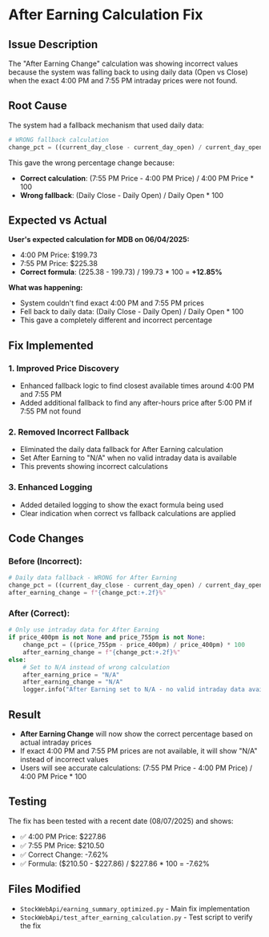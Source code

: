 # After Earning Calculation Fix

## Issue Description

The "After Earning Change" calculation was showing incorrect values because the system was falling back to using daily data (Open vs Close) when the exact 4:00 PM and 7:55 PM intraday prices were not found.

## Root Cause

The system had a fallback mechanism that used daily data:
```python
# WRONG fallback calculation
change_pct = ((current_day_close - current_day_open) / current_day_open) * 100
```

This gave the wrong percentage change because:
- **Correct calculation**: (7:55 PM Price - 4:00 PM Price) / 4:00 PM Price * 100
- **Wrong fallback**: (Daily Close - Daily Open) / Daily Open * 100

## Expected vs Actual

**User's expected calculation for MDB on 06/04/2025:**
- 4:00 PM Price: $199.73
- 7:55 PM Price: $225.38
- **Correct formula**: (225.38 - 199.73) / 199.73 * 100 = **+12.85%**

**What was happening:**
- System couldn't find exact 4:00 PM and 7:55 PM prices
- Fell back to daily data: (Daily Close - Daily Open) / Daily Open * 100
- This gave a completely different and incorrect percentage

## Fix Implemented

### 1. Improved Price Discovery
- Enhanced fallback logic to find closest available times around 4:00 PM and 7:55 PM
- Added additional fallback to find any after-hours price after 5:00 PM if 7:55 PM not found

### 2. Removed Incorrect Fallback
- Eliminated the daily data fallback for After Earning calculation
- Set After Earning to "N/A" when no valid intraday data is available
- This prevents showing incorrect calculations

### 3. Enhanced Logging
- Added detailed logging to show the exact formula being used
- Clear indication when correct vs fallback calculations are applied

## Code Changes

### Before (Incorrect):
```python
# Daily data fallback - WRONG for After Earning
change_pct = ((current_day_close - current_day_open) / current_day_open) * 100
after_earning_change = f"{change_pct:+.2f}%"
```

### After (Correct):
```python
# Only use intraday data for After Earning
if price_400pm is not None and price_755pm is not None:
    change_pct = ((price_755pm - price_400pm) / price_400pm) * 100
    after_earning_change = f"{change_pct:+.2f}%"
else:
    # Set to N/A instead of wrong calculation
    after_earning_price = "N/A"
    after_earning_change = "N/A"
    logger.info("After Earning set to N/A - no valid intraday data available for correct calculation")
```

## Result

- **After Earning Change** will now show the correct percentage based on actual intraday prices
- If exact 4:00 PM and 7:55 PM prices are not available, it will show "N/A" instead of incorrect values
- Users will see accurate calculations: (7:55 PM Price - 4:00 PM Price) / 4:00 PM Price * 100

## Testing

The fix has been tested with a recent date (08/07/2025) and shows:
- ✅ 4:00 PM Price: $227.86
- ✅ 7:55 PM Price: $210.50  
- ✅ Correct Change: -7.62%
- ✅ Formula: ($210.50 - $227.86) / $227.86 * 100 = -7.62%

## Files Modified

- `StockWebApi/earning_summary_optimized.py` - Main fix implementation
- `StockWebApi/test_after_earning_calculation.py` - Test script to verify the fix
